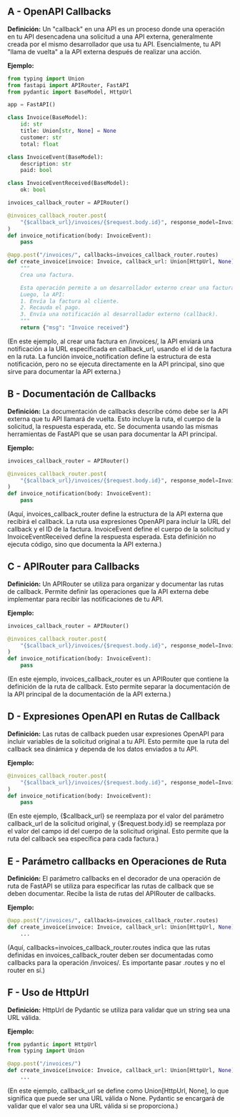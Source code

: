 ## A - OpenAPI Callbacks

**Definición:** Un "callback" en una API es un proceso donde una operación en tu API desencadena una solicitud a una API externa, generalmente creada por el mismo desarrollador que usa tu API. Esencialmente, tu API "llama de vuelta" a la API externa después de realizar una acción.

**Ejemplo:**

```Python
from typing import Union
from fastapi import APIRouter, FastAPI
from pydantic import BaseModel, HttpUrl

app = FastAPI()

class Invoice(BaseModel):
    id: str
    title: Union[str, None] = None
    customer: str
    total: float

class InvoiceEvent(BaseModel):
    description: str
    paid: bool

class InvoiceEventReceived(BaseModel):
    ok: bool

invoices_callback_router = APIRouter()

@invoices_callback_router.post(
    "{$callback_url}/invoices/{$request.body.id}", response_model=InvoiceEventReceived
)
def invoice_notification(body: InvoiceEvent):
    pass

@app.post("/invoices/", callbacks=invoices_callback_router.routes)
def create_invoice(invoice: Invoice, callback_url: Union[HttpUrl, None] = None):
    """
    Crea una factura.

    Esta operación permite a un desarrollador externo crear una factura.
    Luego, la API:
    1. Envía la factura al cliente.
    2. Recauda el pago.
    3. Envía una notificación al desarrollador externo (callback).
    """
    return {"msg": "Invoice received"}
```

(En este ejemplo, al crear una factura en /invoices/, la API enviará una notificación a la URL especificada en callback_url, usando el id de la factura en la ruta. La función invoice_notification define la estructura de esta notificación, pero no se ejecuta directamente en la API principal, sino que sirve para documentar la API externa.)

## B - Documentación de Callbacks

**Definición:** La documentación de callbacks describe cómo debe ser la API externa que tu API llamará de vuelta. Esto incluye la ruta, el cuerpo de la solicitud, la respuesta esperada, etc. Se documenta usando las mismas herramientas de FastAPI que se usan para documentar la API principal.

**Ejemplo:**

```Python
invoices_callback_router = APIRouter()

@invoices_callback_router.post(
    "{$callback_url}/invoices/{$request.body.id}", response_model=InvoiceEventReceived
)
def invoice_notification(body: InvoiceEvent):
    pass
```

(Aquí, invoices_callback_router define la estructura de la API externa que recibirá el callback. La ruta usa expresiones OpenAPI para incluir la URL del callback y el ID de la factura. InvoiceEvent define el cuerpo de la solicitud y InvoiceEventReceived define la respuesta esperada. Esta definición no ejecuta código, sino que documenta la API externa.)

## C - APIRouter para Callbacks

**Definición:** Un APIRouter se utiliza para organizar y documentar las rutas de callback. Permite definir las operaciones que la API externa debe implementar para recibir las notificaciones de tu API.

**Ejemplo:**

```Python
invoices_callback_router = APIRouter()

@invoices_callback_router.post(
    "{$callback_url}/invoices/{$request.body.id}", response_model=InvoiceEventReceived
)
def invoice_notification(body: InvoiceEvent):
    pass
```

(En este ejemplo, invoices_callback_router es un APIRouter que contiene la definición de la ruta de callback. Esto permite separar la documentación de la API principal de la documentación de la API externa.)

## D - Expresiones OpenAPI en Rutas de Callback

**Definición:** Las rutas de callback pueden usar expresiones OpenAPI para incluir variables de la solicitud original a tu API. Esto permite que la ruta del callback sea dinámica y dependa de los datos enviados a tu API.

**Ejemplo:**

```Python
@invoices_callback_router.post(
    "{$callback_url}/invoices/{$request.body.id}", response_model=InvoiceEventReceived
)
def invoice_notification(body: InvoiceEvent):
    pass
```

(En este ejemplo, {$callback_url} se reemplaza por el valor del parámetro callback_url de la solicitud original, y {$request.body.id} se reemplaza por el valor del campo id del cuerpo de la solicitud original. Esto permite que la ruta del callback sea específica para cada factura.)

## E - Parámetro callbacks en Operaciones de Ruta

**Definición:** El parámetro callbacks en el decorador de una operación de ruta de FastAPI se utiliza para especificar las rutas de callback que se deben documentar. Recibe la lista de rutas del APIRouter de callbacks.

**Ejemplo:**

```Python
@app.post("/invoices/", callbacks=invoices_callback_router.routes)
def create_invoice(invoice: Invoice, callback_url: Union[HttpUrl, None] = None):
    ...
```

(Aquí, callbacks=invoices_callback_router.routes indica que las rutas definidas en invoices_callback_router deben ser documentadas como callbacks para la operación /invoices/. Es importante pasar .routes y no el router en sí.)

## F - Uso de HttpUrl

**Definición:** HttpUrl de Pydantic se utiliza para validar que un string sea una URL válida.

**Ejemplo:**

```Python
from pydantic import HttpUrl
from typing import Union

@app.post("/invoices/")
def create_invoice(invoice: Invoice, callback_url: Union[HttpUrl, None] = None):
    ...
```

(En este ejemplo, callback_url se define como Union[HttpUrl, None], lo que significa que puede ser una URL válida o None. Pydantic se encargará de validar que el valor sea una URL válida si se proporciona.)
